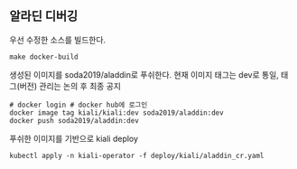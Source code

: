 ## 알라딘 디버깅 

우선 수정한 소스를 빌드한다.

    make docker-build
    
생성된 이미지를 soda2019/aladdin로 푸쉬한다. 현재 이미지 태그는 dev로 통일, 태그(버전) 관리는 논의 후 최종 공지

    # docker login # docker hub에 로그인
    docker image tag kiali/kiali:dev soda2019/aladdin:dev
    docker push soda2019/aladdin:dev
   
푸쉬한 이미지를 기반으로 kiali deploy

    kubectl apply -n kiali-operator -f deploy/kiali/aladdin_cr.yaml
    

